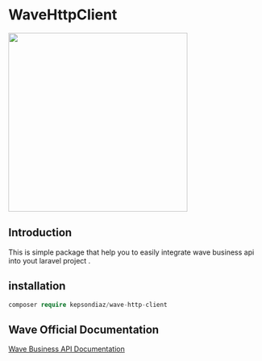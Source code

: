 # WaveHttpClient 

<img
      width="355"
      align="center"
      src="https://www.wave.com/img/nav-logo.png"
    />



## Introduction

This is simple package that help you to easily integrate wave business api into yout laravel project .

## installation 

```php
composer require kepsondiaz/wave-http-client
```

## Wave Official Documentation
[Wave Business API Documentation](https://docs.wave.com/business#api-reference)